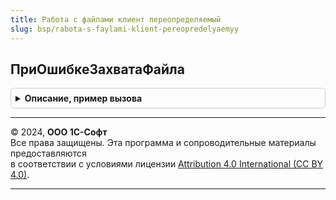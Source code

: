 ```yaml
---
title: Работа с файлами клиент переопределяемый
slug: bsp/rabota-s-faylami-klient-pereopredelyaemyy
---
```



## ПриОшибкеЗахватаФайла
<details style="margin: 1em 0; padding: 0.5em; border: 1px solid #ccc; border-radius: 6px;">

<summary style="font-weight: bold; cursor: pointer;">Описание, пример вызова</summary>

```bsl

// Вызывается при ошибке захвате файла.
//
// Параметры:
//  ДанныеФайла          - см. РаботаСФайлами.ДанныеФайла.
//  СтандартнаяОбработка - Булево - признак стандартной обработки события.
//
Процедура ПриОшибкеЗахватаФайла(ДанныеФайла, СтандартнаяОбработка) Экспорт
```

Пример вызова
```bsl
РаботаСФайламиКлиентПереопределяемый.ПриОшибкеЗахватаФайла(ДанныеФайла, СтандартнаяОбработка) 
```
</details>

---

© 2024, **ООО 1С-Софт**  
Все права защищены. Эта программа и сопроводительные материалы предоставляются  
в соответствии с условиями лицензии [Attribution 4.0 International (CC BY 4.0)](https://creativecommons.org/licenses/by/4.0/legalcode).

---

